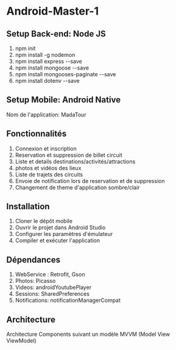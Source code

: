 # Android-Master-1
## Setup Back-end: Node JS
1. npm init
2. npm install -g nodemon  
3. npm install express --save 
4. npm install mongoose --save
5. npm install mongooses-paginate --save
6. npm install dotenv --save
## Setup Mobile: Android Native
Nom de l'application: MadaTour
## Fonctionnalités
1. Connexion et inscription
2. Reservation et suppression de billet circuit
3. Liste et details destinations/activités/attractions
4. photos et vidéos des lieux
5. Liste de trajets des circuits
6. Envoie de notification lors de reservation et de suppression
7. Changement de theme d'application sombre/clair
## Installation
1. Cloner le dépôt mobile
2. Ouvrir le projet dans Android Studio
3. Configurer les paramètres d'émulateur
4. Compiler et exécuter l'application
## Dépendances
1. WebService : Retrofit, Gson
2. Photos: Picasso
3. Videos: androidYoutubePlayer
4. Sessions: SharedPreferences
5. Notifications: notificationManagerCompat
## Architecture
Architecture Components suivant un modèle MVVM (Model View ViewModel)
